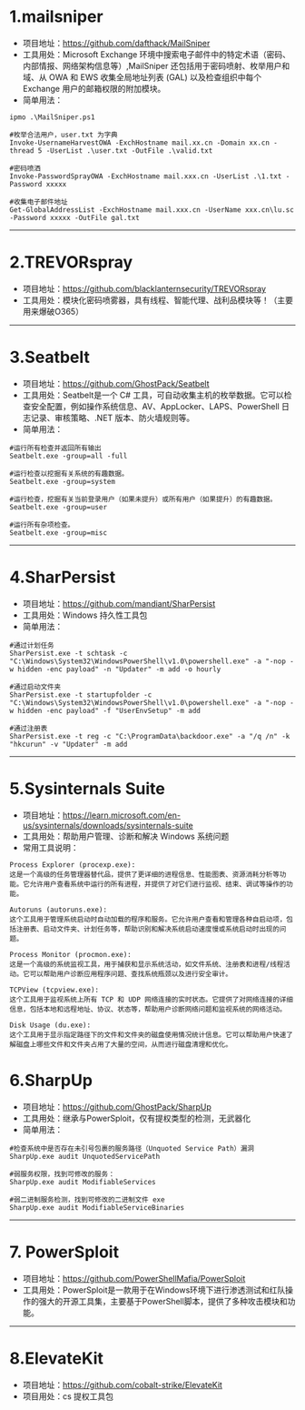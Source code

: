 # 1.mailsniper
* 项目地址：https://github.com/dafthack/MailSniper
* 工具用处：Microsoft Exchange 环境中搜索电子邮件中的特定术语（密码、内部情报、网络架构信息等）,MailSniper 还包括用于密码喷射、枚举用户和域、从 OWA 和 EWS 收集全局地址列表 (GAL) 以及检查组织中每个 Exchange 用户的邮箱权限的附加模块。
* 简单用法：
```
ipmo .\MailSniper.ps1

#枚举合法用户，user.txt 为字典
Invoke-UsernameHarvestOWA -ExchHostname mail.xx.cn -Domain xx.cn -thread 5 -UserList .\user.txt -OutFile .\valid.txt

#密码喷洒
Invoke-PasswordSprayOWA -ExchHostname mail.xxx.cn -UserList .\1.txt -Password xxxxx

#收集电子邮件地址
Get-GlobalAddressList -ExchHostname mail.xxx.cn -UserName xxx.cn\lu.sc -Password xxxxx -OutFile gal.txt
```
---
# 2.TREVORspray
* 项目地址：https://github.com/blacklanternsecurity/TREVORspray
* 工具用处：模块化密码喷雾器，具有线程、智能代理、战利品模块等！（主要用来爆破O365）
---
# 3.Seatbelt
* 项目地址：https://github.com/GhostPack/Seatbelt
* 工具用处：Seatbelt是一个 C# 工具，可自动收集主机的枚举数据。它可以检查安全配置，例如操作系统信息、AV、AppLocker、LAPS、PowerShell 日志记录、审核策略、.NET 版本、防火墙规则等。
* 简单用法：
```
#运行所有检查并返回所有输出
Seatbelt.exe -group=all -full

#运行检查以挖掘有关系统的有趣数据。
Seatbelt.exe -group=system

#运行检查，挖掘有关当前登录用户（如果未提升）或所有用户（如果提升）的有趣数据。
Seatbelt.exe -group=user

#运行所有杂项检查。
Seatbelt.exe -group=misc
```
---
# 4.SharPersist
* 项目地址：https://github.com/mandiant/SharPersist
* 工具用处：Windows 持久性工具包
* 简单用法：
```
#通过计划任务
SharPersist.exe -t schtask -c "C:\Windows\System32\WindowsPowerShell\v1.0\powershell.exe" -a "-nop -w hidden -enc payload" -n "Updater" -m add -o hourly

#通过启动文件夹
SharPersist.exe -t startupfolder -c "C:\Windows\System32\WindowsPowerShell\v1.0\powershell.exe" -a "-nop -w hidden -enc payload" -f "UserEnvSetup" -m add

#通过注册表
SharPersist.exe -t reg -c "C:\ProgramData\backdoor.exe" -a "/q /n" -k "hkcurun" -v "Updater" -m add
```
---
# 5.Sysinternals Suite
* 项目地址：https://learn.microsoft.com/en-us/sysinternals/downloads/sysinternals-suite
* 工具用处：帮助用户管理、诊断和解决 Windows 系统问题
* 常用工具说明：
```
Process Explorer (procexp.exe):
这是一个高级的任务管理器替代品，提供了更详细的进程信息、性能图表、资源消耗分析等功能。它允许用户查看系统中运行的所有进程，并提供了对它们进行监视、结束、调试等操作的功能。

Autoruns (autoruns.exe):
这个工具用于管理系统启动时自动加载的程序和服务。它允许用户查看和管理各种自启动项，包括注册表、启动文件夹、计划任务等，帮助识别和解决系统启动速度慢或系统启动时出现的问题。

Process Monitor (procmon.exe):
这是一个高级的系统监视工具，用于捕获和显示系统活动，如文件系统、注册表和进程/线程活动。它可以帮助用户诊断应用程序问题、查找系统瓶颈以及进行安全审计。

TCPView (tcpview.exe):
这个工具用于监视系统上所有 TCP 和 UDP 网络连接的实时状态。它提供了对网络连接的详细信息，包括本地和远程地址、协议、状态等，帮助用户诊断网络问题和监视系统的网络活动。

Disk Usage (du.exe):
这个工具用于显示指定路径下的文件和文件夹的磁盘使用情况统计信息。它可以帮助用户快速了解磁盘上哪些文件和文件夹占用了大量的空间，从而进行磁盘清理和优化。
```

# 6.SharpUp
* 项目地址：https://github.com/GhostPack/SharpUp
* 工具用处：继承与PowerSploit，仅有提权类型的检测，无武器化
* 简单用法：
```
#检查系统中是否存在未引号包裹的服务路径（Unquoted Service Path）漏洞
SharpUp.exe audit UnquotedServicePath

#弱服务权限，找到可修改的服务：
SharpUp.exe audit ModifiableServices

#弱二进制服务检测，找到可修改的二进制文件 exe
SharpUp.exe audit ModifiableServiceBinaries
```
---

# 7. PowerSploit
* 项目地址：https://github.com/PowerShellMafia/PowerSploit
* 工具用处：PowerSploit是一款用于在Windows环境下进行渗透测试和红队操作的强大的开源工具集，主要基于PowerShell脚本，提供了多种攻击模块和功能。

---
# 8.ElevateKit
* 项目地址：https://github.com/cobalt-strike/ElevateKit
* 项目用处：cs 提权工具包


















